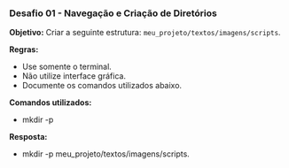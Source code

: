 ### Desafio 01 - Navegação e Criação de Diretórios

**Objetivo:** Criar a seguinte estrutura: `meu_projeto/textos/imagens/scripts`.

**Regras:**
- Use somente o terminal.
- Não utilize interface gráfica.
- Documente os comandos utilizados abaixo.

**Comandos utilizados:**
- mkdir -p

**Resposta:**
- mkdir -p meu_projeto/textos/imagens/scripts.
